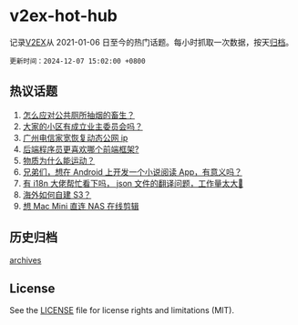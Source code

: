 # v2ex-hot-hub

 记录[V2EX](https://www.v2ex.com/)从 2021-01-06 日至今的热门话题。每小时抓取一次数据，按天[归档](archives)。

`更新时间：2024-12-07 15:02:00 +0800`

## 热议话题

1. [怎么应对公共厕所抽烟的畜生？](https://www.v2ex.com/t/1095576)
1. [大家的小区有成立业主委员会吗？](https://www.v2ex.com/t/1095678)
1. [广州电信家宽恢复动态公网 ip](https://www.v2ex.com/t/1095579)
1. [后端程序员更喜欢哪个前端框架?](https://www.v2ex.com/t/1095588)
1. [物质为什么能运动？](https://www.v2ex.com/t/1095649)
1. [兄弟们，想在 Android 上开发一个小说阅读 App，有意义吗？](https://www.v2ex.com/t/1095558)
1. [有 i18n 大佬帮忙看下吗， json 文件的翻译问题，工作量太大🤪](https://www.v2ex.com/t/1095668)
1. [海外如何自建 S3？](https://www.v2ex.com/t/1095571)
1. [想 Mac Mini 直连 NAS 在线剪辑](https://www.v2ex.com/t/1095650)

## 历史归档

[archives](archives)

## License

See the [LICENSE](LICENSE) file for license rights and limitations (MIT).
